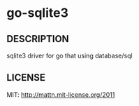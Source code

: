 go-sqlite3
==========

DESCRIPTION
-----------

sqlite3 driver for go that using database/sql

LICENSE
-------

MIT: http://mattn.mit-license.org/2011
